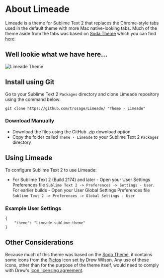 # About Limeade

Limeade is a theme for Sublime Text 2 that replaces the Chrome-style tabs used in the default theme with more Mac native-looking tabs. Much of the theme aside from the tabs was based on [Soda Theme](https://github.com/buymeasoda/soda-theme) which you can find [here](https://github.com/buymeasoda/soda-theme).

## Well lookie what we have here...

![Limeade Theme](http://cl.ly/1H3902093V3i42153B47/Image%202012.02.29%203:42:37%20PM.png)


## Install using Git

Go to your Sublime Text 2 `Packages` directory and clone Limeade repository using the command below:

    git clone https://github.com/trosage/Limeade/ "Theme - Limeade"

### Download Manually

* Download the files using the GitHub .zip download option
* Copy the folder called `Theme - Limeade` to your Sublime Text 2 `Packages` directory

## Using Limeade

To configure Sublime Text 2 to use Limeade:

* For Sublime Text 2 (Build 2174) and later - Open your User Settings Preferences file `Sublime Text 2 -> Preferences -> Settings - User`. For earlier builds - Open your User Global Settings Preferences file `Sublime Text 2 -> Preferences -> Global Settings - User`

### Example User Settings

    {
        "theme": "Limeade.sublime-theme"
    }

## Other Considerations

Because much of this theme was based on the [Soda Theme](https://github.com/buymeasoda/soda-theme), it contains some icons from the [Pictos](http://pictos.drewwilson.com/) icon set by Drew Wilson. Any use of these icons, other than for the purpose of the theme itself, would need to comply with Drew's [icon licensing agreement](http://stockart.drewwilson.com/license/).